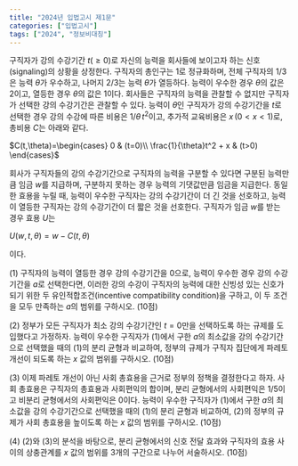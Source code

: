 ```yaml
---
title: "2024년 입법고시 제1문"
categories: ["입법고시"]
tags: ["2024", "정보비대칭"]
---
```


구직자가 강의 수강기간 $t(\ge0)$로 자신의 능력을 회사들에 보이고자 하는 신호(signaling)의 상황을 상정한다. 구직자의 총인구는 1로 정규화하며, 전체 구직자의 $1/3$은 능력 $\theta$가 우수하고, 나머지 $2/3$는 능력 $\theta$가 열등하다. 능력이 우수한 경우 $\theta$의 값은 2이고, 열등한 경우 $\theta$의 값은 1이다. 회사들은 구직자의 능력을 관찰할 수 없지만 구직자가 선택한 강의 수강기간은 관찰할 수 있다. 능력이 $\theta$인 구직자가 강의 수강기간을 $t$로 선택한 경우 강의 수강에 따른 비용은 $1/\theta\,t^2$이고, 추가적 교육비용은 $x\,(0<x<1)$로, 총비용 $C$는 아래와 같다.

$C(t,\theta)=\begin{cases}
0 & (t=0)\\
\frac{1}{\theta}t^2 + x & (t>0)
\end{cases}$

회사가 구직자들의 강의 수강기간으로 구직자의 능력을 구분할 수 있다면 구분된 능력만큼 임금 $w$를 지급하며, 구분하지 못하는 경우 능력의 기댓값만큼 임금을 지급한다. 동일한 효용을 누릴 때, 능력이 우수한 구직자는 강의 수강기간이 더 긴 것을 선호하고, 능력이 열등한 구직자는 강의 수강기간이 더 짧은 것을 선호한다. 구직자가 임금 $w$를 받는 경우 효용 $U$는

$U(w,t,\theta)=w - C(t,\theta)$

이다.

(1) 구직자의 능력이 열등한 경우 강의 수강기간을 0으로, 능력이 우수한 경우 강의 수강기간을 $a$로 선택한다면, 이러한 강의 수강이 구직자의 능력에 대한 신빙성 있는 신호가 되기 위한 두 유인적합조건(incentive compatibility condition)을 구하고, 이 두 조건을 모두 만족하는 $a$의 범위를 구하시오. (10점)

(2) 정부가 모든 구직자가 최소 강의 수강기간인 $t=0$만을 선택하도록 하는 규제를 도입했다고 가정하자. 능력이 우수한 구직자가 (1)에서 구한 $a$의 최소값을 강의 수강기간으로 선택했을 때의 (1)의 분리 균형과 비교하여, 정부의 규제가 구직자 집단에게 파레토 개선이 되도록 하는 $x$ 값의 범위를 구하시오. (10점)

(3) 이제 파레토 개선이 아닌 사회 총효용을 근거로 정부의 정책을 결정한다고 하자. 사회 총효용은 구직자의 총효용과 사회편익의 합이며, 분리 균형에서의 사회편익은 $1/5$이고 비분리 균형에서의 사회편익은 0이다. 능력이 우수한 구직자가 (1)에서 구한 $a$의 최소값을 강의 수강기간으로 선택했을 때의 (1)의 분리 균형과 비교하여, (2)의 정부의 규제가 사회 총효용을 높이도록 하는 $x$ 값의 범위를 구하시오. (10점)

(4) (2)와 (3)의 분석을 바탕으로, 분리 균형에서의 신호 전달 효과와 구직자의 효용 사이의 상충관계를 $x$ 값의 범위를 3개의 구간으로 나누어 서술하시오. (10점)
